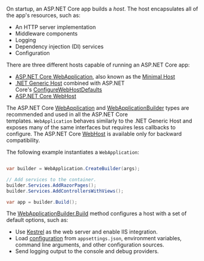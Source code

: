 On startup, an ASP.NET Core app builds a _host_. The host encapsulates all of the app's resources, such as:

- An HTTP server implementation
- Middleware components
- Logging
- Dependency injection (DI) services
- Configuration

There are three different hosts capable of running an ASP.NET Core app:

- [ASP.NET Core WebApplication](https://learn.microsoft.com/en-us/aspnet/core/fundamentals/minimal-apis/webapplication?view=aspnetcore-7.0), also known as the [Minimal Host](https://learn.microsoft.com/en-us/aspnet/core/migration/50-to-60?view=aspnetcore-7.0#new-hosting-model)
- [.NET Generic Host](https://learn.microsoft.com/en-us/aspnet/core/fundamentals/host/generic-host?view=aspnetcore-7.0) combined with ASP.NET Core's [ConfigureWebHostDefaults](https://learn.microsoft.com/en-us/dotnet/api/microsoft.extensions.hosting.generichostbuilderextensions.configurewebhostdefaults)
- [ASP.NET Core WebHost](https://learn.microsoft.com/en-us/aspnet/core/fundamentals/host/web-host?view=aspnetcore-7.0)

The ASP.NET Core [WebApplication](https://learn.microsoft.com/en-us/dotnet/api/microsoft.aspnetcore.builder.webapplication) and [WebApplicationBuilder](https://learn.microsoft.com/en-us/dotnet/api/microsoft.aspnetcore.builder.webapplicationbuilder) types are recommended and used in all the ASP.NET Core templates. `WebApplication` behaves similarly to the .NET Generic Host and exposes many of the same interfaces but requires less callbacks to configure. The ASP.NET Core [WebHost](https://learn.microsoft.com/en-us/dotnet/api/microsoft.aspnetcore.webhost) is available only for backward compatibility.

The following example instantiates a `WebApplication`:

```C#

var builder = WebApplication.CreateBuilder(args);

// Add services to the container.
builder.Services.AddRazorPages();
builder.Services.AddControllersWithViews();

var app = builder.Build();
```

The [WebApplicationBuilder.Build](https://learn.microsoft.com/en-us/dotnet/api/microsoft.aspnetcore.builder.webapplicationbuilder.build) method configures a host with a set of default options, such as:

- Use [Kestrel](https://learn.microsoft.com/en-us/aspnet/core/fundamentals/?view=aspnetcore-7.0&tabs=windows#servers) as the web server and enable IIS integration.
- Load [configuration](https://learn.microsoft.com/en-us/aspnet/core/fundamentals/configuration/?view=aspnetcore-7.0) from `appsettings.json`, environment variables, command line arguments, and other configuration sources.
- Send logging output to the console and debug providers.